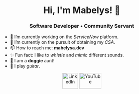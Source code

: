 <div align="center"><h1>Hi, I'm Mabelys! 👋</h1>
  <h3>Software Developer • Community Servant</h3>
</div>

- 🔭 I’m currently working on the <i>ServiceNow</i> platform.
- 🌱 I’m currently on the pursuit of obtaining my <i>CSA</i>.
- 📫 How to reach me: <b>mabelysa.dev</b>
- ✨ Fun fact: I like to <i>whistle</i> and <i>mimic</i> different sounds.
- :dog: I am a <b>doggie</b> aunt!
- :guitar: I play <i>guitar</i>.
<p align="center">
<a href="https://www.linkedin.com/in/mabelys-arias-li/" target="blank"> <img align="center" src="https://img.icons8.com/fluency/48/000000/linkedin.png" alt="LinkedIn" height="50" width="50"/></a>
<a href= https://youtu.be/YHZdMOTbW7I?t=1949  target="blank"> <img align="center" src="https://download.logo.wine/logo/YouTube/YouTube-Icon-Full-Color-Logo.wine.png" alt="YouTube" height="50" width="70"/>
</p>
<!-- ### Hi there 👋
 -->
<!--
**mabelysa/mabelysa** is a ✨ _special_ ✨ repository because its `README.md` (this file) appears on your GitHub profile.

Here are some ideas to get you started:

- 🔭 I’m currently working on ...
- 🌱 I’m currently learning ...
- 👯 I’m looking to collaborate on ...
- 🤔 I’m looking for help with ...
- 💬 Ask me about ...
- 📫 How to reach me: ...
- 😄 Pronouns: ...
- ⚡ Fun fact: ...
-->
